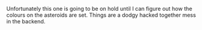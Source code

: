 Unfortunately this one is going to be on hold until I can figure out how the colours on the asteroids are set. Things are a dodgy hacked together mess in the backend.
